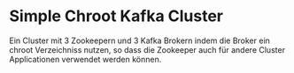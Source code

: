 # Simple Chroot Kafka Cluster
Ein Cluster mit 3 Zookeepern und 3 Kafka Brokern indem die Broker ein chroot Verzeichniss nutzen, so dass die Zookeeper auch für andere Cluster Applicationen verwendet werden können. 
